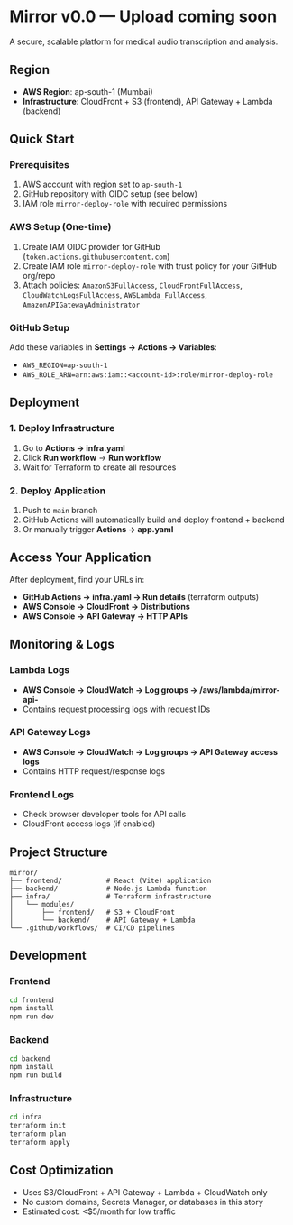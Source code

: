 # Mirror v0.0 — Upload coming soon

A secure, scalable platform for medical audio transcription and analysis.

## Region
- **AWS Region**: ap-south-1 (Mumbai)
- **Infrastructure**: CloudFront + S3 (frontend), API Gateway + Lambda (backend)

## Quick Start

### Prerequisites
1. AWS account with region set to `ap-south-1`
2. GitHub repository with OIDC setup (see below)
3. IAM role `mirror-deploy-role` with required permissions

### AWS Setup (One-time)
1. Create IAM OIDC provider for GitHub (`token.actions.githubusercontent.com`)
2. Create IAM role `mirror-deploy-role` with trust policy for your GitHub org/repo
3. Attach policies: `AmazonS3FullAccess`, `CloudFrontFullAccess`, `CloudWatchLogsFullAccess`, `AWSLambda_FullAccess`, `AmazonAPIGatewayAdministrator`

### GitHub Setup
Add these variables in **Settings → Actions → Variables**:
- `AWS_REGION=ap-south-1`
- `AWS_ROLE_ARN=arn:aws:iam::<account-id>:role/mirror-deploy-role`

## Deployment

### 1. Deploy Infrastructure
1. Go to **Actions → infra.yaml**
2. Click **Run workflow** → **Run workflow**
3. Wait for Terraform to create all resources

### 2. Deploy Application
1. Push to `main` branch
2. GitHub Actions will automatically build and deploy frontend + backend
3. Or manually trigger **Actions → app.yaml**

## Access Your Application

After deployment, find your URLs in:
- **GitHub Actions → infra.yaml → Run details** (terraform outputs)
- **AWS Console → CloudFront → Distributions**
- **AWS Console → API Gateway → HTTP APIs**

## Monitoring & Logs

### Lambda Logs
- **AWS Console → CloudWatch → Log groups → /aws/lambda/mirror-api-<id>**
- Contains request processing logs with request IDs

### API Gateway Logs
- **AWS Console → CloudWatch → Log groups → API Gateway access logs**
- Contains HTTP request/response logs

### Frontend Logs
- Check browser developer tools for API calls
- CloudFront access logs (if enabled)

## Project Structure

```
mirror/
├── frontend/           # React (Vite) application
├── backend/            # Node.js Lambda function
├── infra/              # Terraform infrastructure
│   └── modules/
│       ├── frontend/   # S3 + CloudFront
│       └── backend/    # API Gateway + Lambda
└── .github/workflows/  # CI/CD pipelines
```

## Development

### Frontend
```bash
cd frontend
npm install
npm run dev
```

### Backend
```bash
cd backend
npm install
npm run build
```

### Infrastructure
```bash
cd infra
terraform init
terraform plan
terraform apply
```

## Cost Optimization
- Uses S3/CloudFront + API Gateway + Lambda + CloudWatch only
- No custom domains, Secrets Manager, or databases in this story
- Estimated cost: <$5/month for low traffic 